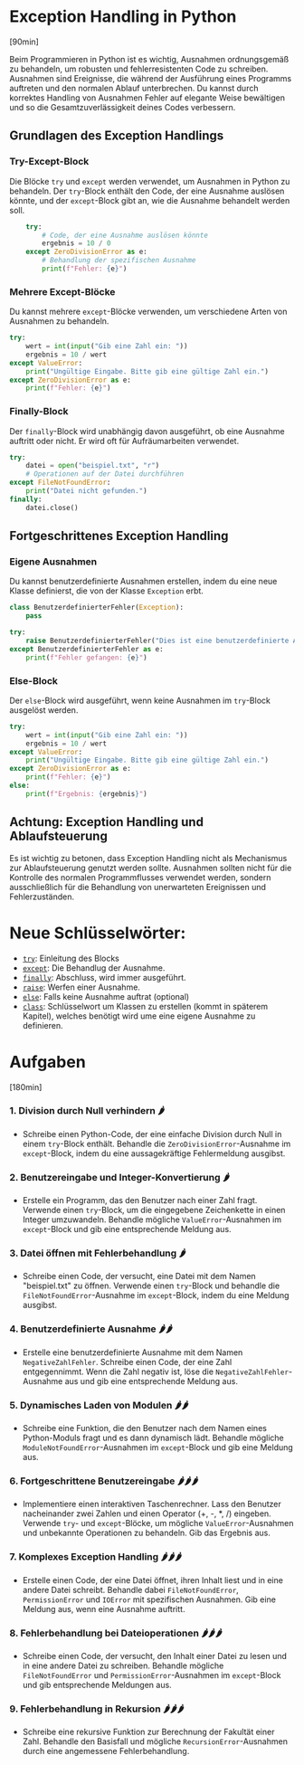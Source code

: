 # Exception Handling in Python
[90min]

Beim Programmieren in Python ist es wichtig, Ausnahmen ordnungsgemäß zu behandeln, um robusten und fehlerresistenten Code zu schreiben. Ausnahmen sind Ereignisse, die während der Ausführung eines Programms auftreten und den normalen Ablauf unterbrechen. Du kannst durch korrektes Handling von Ausnahmen Fehler auf elegante Weise bewältigen und so die Gesamtzuverlässigkeit deines Codes verbessern.

## Grundlagen des Exception Handlings

### Try-Except-Block

Die Blöcke `try` und `except` werden verwendet, um Ausnahmen in Python zu behandeln. Der `try`-Block enthält den Code, der eine Ausnahme auslösen könnte, und der `except`-Block gibt an, wie die Ausnahme behandelt werden soll.

```python
    try:
        # Code, der eine Ausnahme auslösen könnte
        ergebnis = 10 / 0
    except ZeroDivisionError as e:
        # Behandlung der spezifischen Ausnahme
        print(f"Fehler: {e}")
```

### Mehrere Except-Blöcke

Du kannst mehrere `except`-Blöcke verwenden, um verschiedene Arten von Ausnahmen zu behandeln.

```python
try:
    wert = int(input("Gib eine Zahl ein: "))
    ergebnis = 10 / wert
except ValueError:
    print("Ungültige Eingabe. Bitte gib eine gültige Zahl ein.")
except ZeroDivisionError as e:
    print(f"Fehler: {e}")
```

### Finally-Block

Der `finally`-Block wird unabhängig davon ausgeführt, ob eine Ausnahme auftritt oder nicht. Er wird oft für Aufräumarbeiten verwendet.

```python
try:
    datei = open("beispiel.txt", "r")
    # Operationen auf der Datei durchführen
except FileNotFoundError:
    print("Datei nicht gefunden.")
finally:
    datei.close()
```

## Fortgeschrittenes Exception Handling

### Eigene Ausnahmen

Du kannst benutzerdefinierte Ausnahmen erstellen, indem du eine neue Klasse definierst, die von der Klasse `Exception` erbt.

```python
class BenutzerdefinierterFehler(Exception):
    pass

try:
    raise BenutzerdefinierterFehler("Dies ist eine benutzerdefinierte Ausnahme.")
except BenutzerdefinierterFehler as e:
    print(f"Fehler gefangen: {e}")
```

### Else-Block

Der `else`-Block wird ausgeführt, wenn keine Ausnahmen im `try`-Block ausgelöst werden.

```python
try:
    wert = int(input("Gib eine Zahl ein: "))
    ergebnis = 10 / wert
except ValueError:
    print("Ungültige Eingabe. Bitte gib eine gültige Zahl ein.")
except ZeroDivisionError as e:
    print(f"Fehler: {e}")
else:
    print(f"Ergebnis: {ergebnis}")
```

## Achtung: Exception Handling und Ablaufsteuerung

Es ist wichtig zu betonen, dass Exception Handling nicht als Mechanismus zur Ablaufsteuerung genutzt werden sollte. Ausnahmen sollten nicht für die Kontrolle des normalen Programmflusses verwendet werden, sondern ausschließlich für die Behandlung von unerwarteten Ereignissen und Fehlerzuständen.


# Neue Schlüsselwörter:

- [`try`](https://docs.python.org/3/reference/compound_stmts.html#the-try-statement): Einleitung des Blocks
- [`except`](https://docs.python.org/3/reference/compound_stmts.html#the-try-statement): Die Behandlug der Ausnahme.
- [`finally`](https://docs.python.org/3/reference/compound_stmts.html#the-try-statement): Abschluss, wird immer ausgeführt.
- [`raise`](https://docs.python.org/3/reference/simple_stmts.html#the-raise-statement): Werfen einer Ausnahme.
- [`else`](https://docs.python.org/3/reference/compound_stmts.html#the-try-statement): Falls keine Ausnahme auftrat (optional)
- [`class`](https://docs.python.org/3/tutorial/classes.html): Schlüsselwort um Klassen zu erstellen (kommt in späterem Kapitel), welches benötigt wird ume eine eigene Ausnahme zu definieren.

# Aufgaben

[180min]

### 1. Division durch Null verhindern 🌶️
   - Schreibe einen Python-Code, der eine einfache Division durch Null in einem `try`-Block enthält. Behandle die `ZeroDivisionError`-Ausnahme im `except`-Block, indem du eine aussagekräftige Fehlermeldung ausgibst.

### 2. Benutzereingabe und Integer-Konvertierung 🌶️
   - Erstelle ein Programm, das den Benutzer nach einer Zahl fragt. Verwende einen `try`-Block, um die eingegebene Zeichenkette in einen Integer umzuwandeln. Behandle mögliche `ValueError`-Ausnahmen im `except`-Block und gib eine entsprechende Meldung aus.

### 3. Datei öffnen mit Fehlerbehandlung 🌶️
   - Schreibe einen Code, der versucht, eine Datei mit dem Namen "beispiel.txt" zu öffnen. Verwende einen `try`-Block und behandle die `FileNotFoundError`-Ausnahme im `except`-Block, indem du eine Meldung ausgibst.

### 4. Benutzerdefinierte Ausnahme 🌶️🌶️
   - Erstelle eine benutzerdefinierte Ausnahme mit dem Namen `NegativeZahlFehler`. Schreibe einen Code, der eine Zahl entgegennimmt. Wenn die Zahl negativ ist, löse die `NegativeZahlFehler`-Ausnahme aus und gib eine entsprechende Meldung aus.

### 5. Dynamisches Laden von Modulen 🌶️🌶️
   - Schreibe eine Funktion, die den Benutzer nach dem Namen eines Python-Moduls fragt und es dann dynamisch lädt. Behandle mögliche `ModuleNotFoundError`-Ausnahmen im `except`-Block und gib eine Meldung aus.

### 6. Fortgeschrittene Benutzereingabe 🌶️🌶️🌶️
   - Implementiere einen interaktiven Taschenrechner. Lass den Benutzer nacheinander zwei Zahlen und einen Operator (+, -, *, /) eingeben. Verwende `try`- und `except`-Blöcke, um mögliche `ValueError`-Ausnahmen und unbekannte Operationen zu behandeln. Gib das Ergebnis aus.

### 7. Komplexes Exception Handling 🌶️🌶️🌶️
   - Erstelle einen Code, der eine Datei öffnet, ihren Inhalt liest und in eine andere Datei schreibt. Behandle dabei `FileNotFoundError`, `PermissionError` und `IOError` mit spezifischen Ausnahmen. Gib eine Meldung aus, wenn eine Ausnahme auftritt.

### 8. Fehlerbehandlung bei Dateioperationen 🌶️🌶️🌶️
   - Schreibe einen Code, der versucht, den Inhalt einer Datei zu lesen und in eine andere Datei zu schreiben. Behandle mögliche `FileNotFoundError` und `PermissionError`-Ausnahmen im `except`-Block und gib entsprechende Meldungen aus.


### 9. Fehlerbehandlung in Rekursion 🌶️🌶️🌶️
   - Schreibe eine rekursive Funktion zur Berechnung der Fakultät einer Zahl. Behandle den Basisfall und mögliche `RecursionError`-Ausnahmen durch eine angemessene Fehlerbehandlung.
